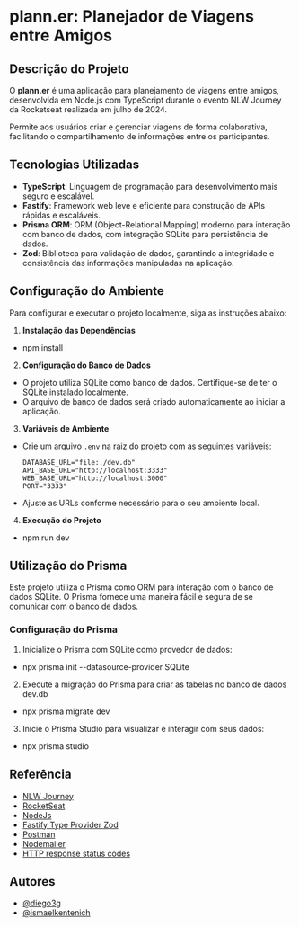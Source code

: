# plann.er: Planejador de Viagens entre Amigos

## Descrição do Projeto
O **plann.er** é uma aplicação para planejamento de viagens entre amigos, desenvolvida em Node.js com TypeScript durante o evento NLW Journey da Rocketseat realizada em julho de 2024.

Permite aos usuários criar e gerenciar viagens de forma colaborativa, facilitando o compartilhamento de informações entre os participantes.

## Tecnologias Utilizadas
- **TypeScript**: Linguagem de programação para desenvolvimento mais seguro e escalável.
- **Fastify**: Framework web leve e eficiente para construção de APIs rápidas e escaláveis.
- **Prisma ORM**: ORM (Object-Relational Mapping) moderno para interação com banco de dados, com integração SQLite para persistência de dados.
- **Zod**: Biblioteca para validação de dados, garantindo a integridade e consistência das informações manipuladas na aplicação.

## Configuração do Ambiente
Para configurar e executar o projeto localmente, siga as instruções abaixo:

1. **Instalação das Dependências**

- npm install


2. **Configuração do Banco de Dados**
- O projeto utiliza SQLite como banco de dados. Certifique-se de ter o SQLite instalado localmente.
- O arquivo de banco de dados será criado automaticamente ao iniciar a aplicação.

3. **Variáveis de Ambiente**
- Crie um arquivo `.env` na raiz do projeto com as seguintes variáveis:
  ```
  DATABASE_URL="file:./dev.db"
  API_BASE_URL="http://localhost:3333"
  WEB_BASE_URL="http://localhost:3000"
  PORT="3333"
  ```
- Ajuste as URLs conforme necessário para o seu ambiente local.

4. **Execução do Projeto**

- npm run dev


## Utilização do Prisma
Este projeto utiliza o Prisma como ORM para interação com o banco de dados SQLite. O Prisma fornece uma maneira fácil e segura de se comunicar com o banco de dados.

### Configuração do Prisma
1. Inicialize o Prisma com SQLite como provedor de dados:

- npx prisma init --datasource-provider SQLite

2. Execute a migração do Prisma para criar as tabelas no banco de dados dev.db

- npx prisma migrate dev

3. Inicie o Prisma Studio para visualizar e interagir com seus dados:

- npx prisma studio

## Referência
 - [NLW Journey](https://www.rocketseat.com.br/eventos/nlw)
 - [RocketSeat](https://www.rocketseat.com.br/)
 - [NodeJs](https://nodejs.org/pt/download/package-manager/)
 - [Fastify Type Provider Zod](https://github.com/turkerdev/fastify-type-provider-zod)
 - [Postman](https://www.postman.com/)
 - [Nodemailer](https://nodemailer.com/)
 - [HTTP response status codes](https://developer.mozilla.org/en-US/docs/Web/HTTP/Status)

## Autores
- [@diego3g](https://github.com/diego3g)
- [@ismaelkentenich](https://github.com/ismaelkentenich)

